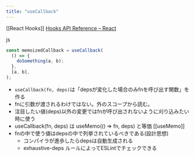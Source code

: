 ```yaml
---
title: "useCallback"
---
```


[[React Hooks]] [Hooks API Reference – React](https://reactjs.org/docs/hooks-reference.html#usecallback)

js

```javascript
const memoizedCallback = useCallback(
  () => {
    doSomething(a, b);
  },
  [a, b],
);
```


- `useCallback(fn, deps)`は「depsが変化した場合のみfnを呼び出す関数」を作る
- fnに引数が渡されるわけではない。外のスコープから読む。
- 注目したい値(deps)以外の変更ではfnが呼び出されないように刈り込みたい時に使う
- useCallback(fn, deps) は useMemo(() => fn, deps) と等価 [[useMemo]]
- fnの中で使う値はdepsの中で列挙されているべきである(設計思想)
    - コンパイラが進歩したらdepsは自動生成される
    - exhaustive-deps ルールによってESLintでチェックできる